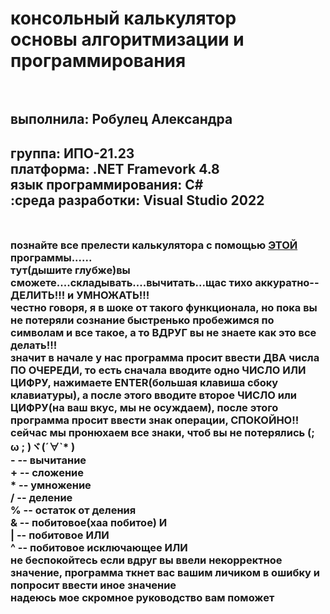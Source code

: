 <h1> консольный калькулятор <br>основы алгоритмизации и программирования <h1>  <h2> <br>выполнила: Робулец Александра <h2>группа: ИПО-21.23 <br>платформа: .NET Framevork 4.8 <br>язык программирования: C# <br>:среда разработки: Visual Studio 2022 <h2>
<h3>

<br>познайте все прелести калькулятора с помощью [ЭТОЙ](https://github.com/sasageyoas/domashka/blob/main/calccc/calccccc.cs) программы...... 
<br>тут(дышите глубже)вы сможете....складывать....вычитать...щас тихо аккуратно--ДЕЛИТЬ!!! и УМНОЖАТЬ!!! 
<br>честно говоря, я в шоке от такого функционала, но пока вы не потеряли сознание быстренько пробежимся по символам и все такое, а то ВДРУГ вы не знаете как это все делать!!!
<br>значит в начале у нас программа просит ввести ДВА числа ПО ОЧЕРЕДИ, то есть сначала вводите одно ЧИСЛО ИЛИ ЦИФРУ, нажимаете ENTER(большая клавиша сбоку клавиатуры), а после этого вводите второе ЧИСЛО или ЦИФРУ(на ваш вкус, мы не осуждаем), после этого программа просит ввести знак операции, СПОКОЙНО!! сейчас мы пронюхаем все знаки, чтоб вы не потерялись	(; ω ; )ヾ(´∀`* )
<br> - -- вычитание
<br> + -- сложение
<br> * -- умножение
<br> / -- деление
<br> % -- остаток от деления
<br> & -- побитовое(хаа побитое) И
<br> | -- побитовое ИЛИ
<br> ^ -- побитовое исключающее ИЛИ
<br>не беспокойтесь если вдруг вы ввели некорректное значение, программа ткнет вас вашим личиком в ошибку и попросит ввести иное значение
<br>надеюсь мое скромное руководство вам поможет



<h3>
